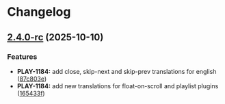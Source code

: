 # Changelog

## [2.4.0-rc](https://github.com/flowplayer/translations/compare/v2.3.0...v2.4.0-rc) (2025-10-10)


### Features

* **PLAY-1184:** add close, skip-next and skip-prev translations for english ([87c803e](https://github.com/flowplayer/translations/commit/87c803eeb2a5f4173f5bd80d2ed4c5fe34df2ae9))
* **PLAY-1184:** add new translations for float-on-scroll and playlist plugins ([165433f](https://github.com/flowplayer/translations/commit/165433f7f8d65d820bb9ece782cdd676ae31a491))
